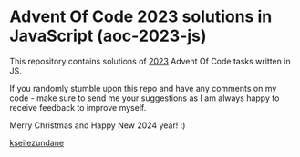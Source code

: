 # Advent Of Code 2023 solutions in JavaScript (aoc-2023-js)

This repository contains solutions of [2023](https://adventofcode.com/2023) Advent Of Code tasks written
in JS.

If you randomly stumble upon this repo and have any comments on my code - 
make sure to send me your suggestions as I am always happy to receive feedback
to improve myself.

Merry Christmas and Happy New 2024 year! :)

[kseilezundane](https://github.com/kseilezundane)
